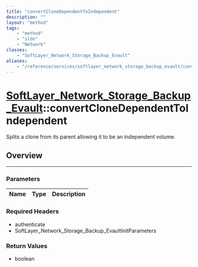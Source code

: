 ```yaml
---
title: "convertCloneDependentToIndependent"
description: ""
layout: "method"
tags:
    - "method"
    - "sldn"
    - "Network"
classes:
    - "SoftLayer_Network_Storage_Backup_Evault"
aliases:
    - "/reference/services/softlayer_network_storage_backup_evault/convertCloneDependentToIndependent"
---
```

# [SoftLayer_Network_Storage_Backup_Evault](/reference/services/SoftLayer_Network_Storage_Backup_Evault)::convertCloneDependentToIndependent


Splits a clone from its parent allowing it to be an independent volume.


## Overview 


-----

### Parameters 
|Name | Type | Description |
| --- | --- | --- |


### Required Headers
* authenticate
* SoftLayer_Network_Storage_Backup_EvaultInitParameters


### Return Values
* boolean




